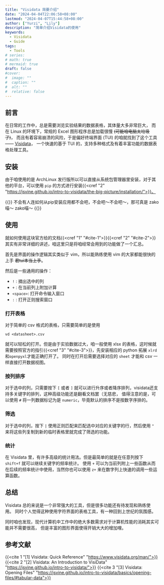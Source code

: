 ```yaml
---
title: "Visidata 简要介绍"
date: "2024-04-04T22:06:58+08:00"
lastmod: "2024-04-07T15:44:58+08:00"
author: ["Yurzi", "Lily"]
description: "简单介绍Visidata的使用"
keywords:
  - Visidata
  - Guide
tags:
  - Tools
# series:
# math: true
# mermaid: true
draft: false
#cover:
#  image: ""
#  caption: ""
#  alt: ""
#  relative: false
---
```


## 前言

在日常的工作中，总是需要浏览实验结果的数据表格，其体量大多非常巨大，
而在 Linux 的环境下，常规的 Excel 图形程序总是加载很慢 ~~(可能咱电脑太垃圾了)~~，
而且有着容易崩溃的风险，于是偏好终端界面 (TUI) 的咱就找到了这个工具 —— [Visidata](https://www.visidata.org/)，
一个快速的基于 TUI 的，支持多种格式及有着丰富功能的数据表格处理工具。

## 安装

由于咱使用的是 ArchLinux 发行版所以可以直接从系统包管理器里安装，对于其他的平台，可以使用 `pip` 的方式进行安装{{<cref "2" "https://jsvine.github.io/intro-to-visidata/the-big-picture/installation/">}}。

{{<collapse summary="Lily">}}
不会有人连如何从pip安装应用都不会吧，不会吧～不会吧～，那可真是 zako喵～ zako喵～
{{</collapse>}}

## 使用

就如何使用这块官方给的文档{{<cref "1" "#cite-1">}}{{<cref "2" "#cite-2">}}其实有非常详细的讲述，咱这里只是将咱经常会用到的功能做了一个汇总。

首先是界面的操作逻辑其实类似于 vim，所以能熟练使用 vim 的大家都能很快的上手 ~~君tui本当上手~~。

然后是一些通用的操作：

- `!` : 摘出选中的列
- `+` : 在当前列上附加计算
- `<space>`: 打开命令输入窗口
- `:` : 打开正则搜索窗口

### 打开表格

对于简单的 csv 格式的表格，只需要简单的是使用

```shell
vd <datasheet>.csv
```

就可以轻松的打开。但是由于实验数据过大，咱一般使用 xlsx 的表格，这时候就需要按照官方的指引{{<cref "3" "#cite-3">}}，先安装相应的 python 拓展 `xlrd`和`openpyxl`才能正确打开了。
同时在打开后需要选择对应的 `sheet` 才能和 csv 一样直接打开数据视图。

### 按列排序

对于选中的列，只需要按下 `[` 或者 `]` 就可以进行升序或者降序排列，visidata还支持多关键字的排列，这种高级功能还是翻看文档罢（无慈悲，
值得注意的是，可以使用 `#` 将一列数据标记为是 `numeric`，毕竟默认的排序不是按数字序排的。

### 筛选

对于选中的列，按下 `|` 使用正则匹配来匹配选中对应的关键字的行，然后使用 `"` 来将这些列复制到新的临时表格里就完成了筛选的功能。

### 统计

在 Visidata 里，有许多高级的统计用法。但是最简单的就是在任意列按下 `shift+f` 就可以继续关键字的频率统计。
使用 `+` 可以为当前列附上一些函数从而在后续的频率统计中使用，当然你也可以使用 `z+` 来在数字列上快速的调用一些运算函数。

## 总结

Visidata 总的来说是一个非常强大的工具，但是很多功能还有待发现和熟练使用。
同时个人觉得这种使用字符界面的表格工具，有一种回到上世纪的氛围感。

同时咱也发现，现代计算机中工作中的绝大多数需求对于计算机性能的消耗其实可能并不需要很高，
但是丰富的图形界面使得开销大大的增加哩。

## 参考文献

{{<cite 1 "[1] Visidata: Quick Reference" "https://www.visidata.org/man/">}}
{{<cite 2 "[2] Visidata: An Introduction to VisiData" "https://jsvine.github.io/intro-to-visidata/">}}
{{<cite 3 "[3] Visidata: Opening Files" "https://jsvine.github.io/intro-to-visidata/basics/opening-files/#tabular-data">}}
